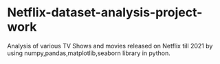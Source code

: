 # Netflix-dataset-analysis-project-work
Analysis of various TV Shows and movies released on Netflix till 2021 by using numpy,pandas,matplotlib,seaborn library in python.
